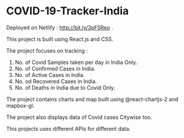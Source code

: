 # COVID-19-Tracker-India

Deployed on Netlify : http://bit.ly/3pF5Reo .

This project is built using React.js and CSS.

The project focuses on tracking :
  1. No. of Covid Samples taken per day in India Only.
  2. No. of Confirmed Cases in India.
  3. No. of Active Cases in India.
  4. No. od Recovered Cases in India.
  5. No. of Deaths in India due to Covid Only.
  
 The project contains charts and map built using @react-chartjs-2 and mapbox-gl.
 
 The project also displays data of Covid cases Citywise too.
 
 This projects uses different APIs for different data.
